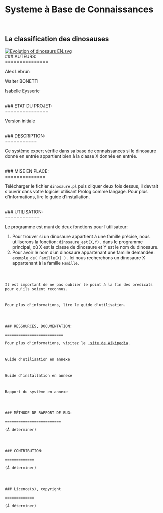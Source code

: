 # Systeme à Base de Connaissances
<br>

## La classification des dinosauses<br>
<p><a href="https://commons.wikimedia.org/wiki/File:Evolution_of_dinosaurs_EN.svg#/media/File:Evolution_of_dinosaurs_EN.svg"><img src="https://upload.wikimedia.org/wikipedia/commons/thumb/3/3e/Evolution_of_dinosaurs_EN.svg/1200px-Evolution_of_dinosaurs_EN.svg.png" alt="Evolution of dinosaurs EN.svg"></a><br>
### AUTEURS:<br>
===============
<p>Alex Lebrun</p>
<p>Walter BONETTI</p>
<p>Isabelle Eysseric</p>
<br>
### ETAT DU PROJET:<br>
===============
<p>Version initiale</p>
<br>
### DESCRIPTION:<br>
===========
<p>Ce système expert vérifie dans sa base de connaissances si le dinosaure donné en entrée appartient bien à la classe X donnée en entrée.</p>
<br>
### MISE EN PLACE:<br>
==============
<p>Télécharger le fichier <code>dinosaure.pl</code> puis cliquer deux fois dessus, il devrait s'ouvrir dans votre logiciel utilisant Prolog comme langage. Pour plus d'informations, lire le guide d'installation.</p>
<br>
### UTILISATION:<br>
============
<p>Le programme est muni de deux fonctions pour l’utilisateur:</p>
<ol>
<li>Pour trouver si un dinosaure appartient à une famille précise, nous utiliserons la fonction: <code>dinosaure_est(X,Y).</code> dans le programme principal, où X est la classe de dinosaure et Y est le nom du dinosaure.</li>
<li>Pour avoir le nom d’un dinosaure appartenant une famille demandée: <code> exemple_de( Famille(X) ).</code> Ici nous recherchons un dinosaure X appartenant à la famille <code>Famille.</li>
</ol>
<p>Il est important de ne pas oublier le point à la fin des predicats pour qu'ils soient reconnus.</p>
<p>Pour plus d'informations, lire le guide d'utilisation.</p>
<br>
### RESSOURCES, DOCUMENTATION:<br>
==========================
<p>Pour plus d'informations, visitez le <a href="https://fr.wikipedia.org/wiki/Dinosaure#Classification"> site de Wikipedia</a>.</p>
<p>Guide d'utilisation en annexe</p>
<p>Guide d'installation en annexe</p>
<p>Rapport du système en annexe</p>
<br>
### MÉTHODE DE RAPPORT DE BUG:<br>
=========================
<p>(À déterminer)</p>
<br>
### CONTRIBUTION:<br>
=============
<p>(À déterminer)</p>
<br>
### Licence(s), copyright<br>
=============
<p>(À déterminer)</p>
<br>
